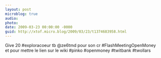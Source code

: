 ```yaml
---
layout: post
microblog: true
audio: 
photo: 
date: 2009-03-23 00:00:00 -0000
guid: http://xtof.micro.blog/2009/03/23/t1374683958.html
---
```

Give 20 #exploracoeur tb @ze6tmd pour son cr #FlashMeetingOpenMoney et pour mettre le lien sur le wiki #pinko #openmoney #twitbank #twollars
